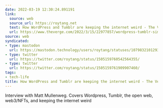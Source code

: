 ```yaml
---
date: 2022-03-19 12:30:24.891191
link:
  source: web
  source_url: https://roytang.net
  text: How WordPress and Tumblr are keeping the internet weird - The Verge
  url: https://www.theverge.com/2022/3/15/22977857/wordpress-tumblr-simplenote-internet-automattic-matt-mullenweg-interview
source: web
syndicated:
- type: mastodon
  url: https://mastodon.technology/users/roytang/statuses/107983210129355575
- type: twitter
  url: https://twitter.com/roytang/status/1505159760542564355/
- type: twitter
  url: https://twitter.com/roytang/status/1505159761909907460/
tags:
- tech-life
title: How WordPress and Tumblr are keeping the internet weird - The Verge
---
```


Interview with Matt Mullenweg. Covers Wordpress, Tumblr, the open web, web3/NFTs, and keeping the internet weird